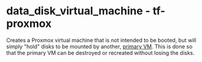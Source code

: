 # data_disk_virtual_machine - tf-proxmox

Creates a Proxmox virtual machine that is not intended to be booted, but will simply "hold" disks to
be mounted by another, [primary VM](../virtual_machine). This is done so that the primary VM can be
destroyed or recreated without losing the disks.
